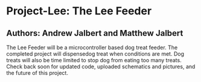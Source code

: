 # Project-Lee: The Lee Feeder
Authors: Andrew Jalbert and Matthew Jalbert
-------------------------------------------
The Lee Feeder will be a microcontroller based dog treat feeder. The completed project will dispensedog treat when conditions are met. Dog treats will also be time limited to stop dog from eating too many treats. Check back soon for updated code, uploaded schematics and pictures, and the future of this project.
